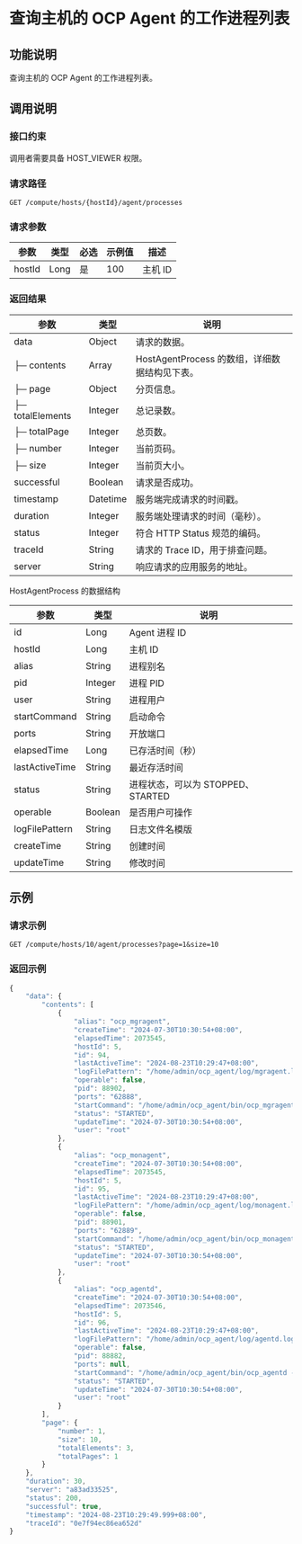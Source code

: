 查询主机的 OCP Agent 的工作进程列表 
============================================



功能说明 
-------------------------

查询主机的 OCP Agent 的工作进程列表。

调用说明 
-------------------------

### 接口约束 

调用者需要具备 HOST_VIEWER 权限。

### 请求路径 

`GET /compute/hosts/{hostId}/agent/processes`

### 请求参数 



|   参数   |  类型  | 必选 | 示例值 |  描述   |
|--------|------|----|-----|-------|
| hostId | Long | 是  | 100 | 主机 ID |



### 返回结果 



|        参数        |    类型    |               说明                |
|------------------|----------|---------------------------------|
| data             | Object   | 请求的数据。                          |
| ├─ contents      | Array    | HostAgentProcess 的数组，详细数据结构见下表。 |
| ├─ page          | Object   | 分页信息。                           |
| ├─ totalElements | Integer  | 总记录数。                           |
| ├─ totalPage     | Integer  | 总页数。                            |
| ├─ number        | Integer  | 当前页码。                           |
| ├─ size          | Integer  | 当前页大小。                          |
| successful       | Boolean  | 请求是否成功。                         |
| timestamp        | Datetime | 服务端完成请求的时间戳。                    |
| duration         | Integer  | 服务端处理请求的时间（毫秒）。                 |
| status           | Integer  | 符合 HTTP Status 规范的编码。           |
| traceId          | String   | 请求的 Trace ID，用于排查问题。            |
| server           | String   | 响应请求的应用服务的地址。                   |



HostAgentProcess 的数据结构


|       参数       |   类型    |            说明            |
|----------------|---------|--------------------------|
| id             | Long    | Agent 进程 ID              |
| hostId         | Long    | 主机 ID                    |
| alias          | String  | 进程别名                     |
| pid            | Integer | 进程 PID                   |
| user           | String  | 进程用户                     |
| startCommand   | String  | 启动命令                     |
| ports          | String  | 开放端口                     |
| elapsedTime    | Long    | 已存活时间（秒）                 |
| lastActiveTime | String  | 最近存活时间                   |
| status         | String  | 进程状态，可以为 STOPPED、STARTED |
| operable       | Boolean | 是否用户可操作                  |
| logFilePattern | String  | 日志文件名模版                  |
| createTime     | String  | 创建时间                     |
| updateTime     | String  | 修改时间                     |



示例 
-----------------------

### 请求示例 

`GET /compute/hosts/10/agent/processes?page=1&size=10`

### 返回示例 

```javascript
{
    "data": {
        "contents": [
            {
                "alias": "ocp_mgragent",
                "createTime": "2024-07-30T10:30:54+08:00",
                "elapsedTime": 2073545,
                "hostId": 5,
                "id": 94,
                "lastActiveTime": "2024-08-23T10:29:47+08:00",
                "logFilePattern": "/home/admin/ocp_agent/log/mgragent.log*",
                "operable": false,
                "pid": 88902,
                "ports": "62888",
                "startCommand": "/home/admin/ocp_agent/bin/ocp_mgragent",
                "status": "STARTED",
                "updateTime": "2024-07-30T10:30:54+08:00",
                "user": "root"
            },
            {
                "alias": "ocp_monagent",
                "createTime": "2024-07-30T10:30:54+08:00",
                "elapsedTime": 2073545,
                "hostId": 5,
                "id": 95,
                "lastActiveTime": "2024-08-23T10:29:47+08:00",
                "logFilePattern": "/home/admin/ocp_agent/log/monagent.log*",
                "operable": false,
                "pid": 88901,
                "ports": "62889",
                "startCommand": "/home/admin/ocp_agent/bin/ocp_monagent",
                "status": "STARTED",
                "updateTime": "2024-07-30T10:30:54+08:00",
                "user": "root"
            },
            {
                "alias": "ocp_agentd",
                "createTime": "2024-07-30T10:30:54+08:00",
                "elapsedTime": 2073546,
                "hostId": 5,
                "id": 96,
                "lastActiveTime": "2024-08-23T10:29:47+08:00",
                "logFilePattern": "/home/admin/ocp_agent/log/agentd.log*",
                "operable": false,
                "pid": 88882,
                "ports": null,
                "startCommand": "/home/admin/ocp_agent/bin/ocp_agentd -c /home/admin/ocp_agent/conf/agentd.yaml",
                "status": "STARTED",
                "updateTime": "2024-07-30T10:30:54+08:00",
                "user": "root"
            }
        ],
        "page": {
            "number": 1,
            "size": 10,
            "totalElements": 3,
            "totalPages": 1
        }
    },
    "duration": 30,
    "server": "a83ad33525",
    "status": 200,
    "successful": true,
    "timestamp": "2024-08-23T10:29:49.999+08:00",
    "traceId": "0e7f94ec86ea652d"
}
```


